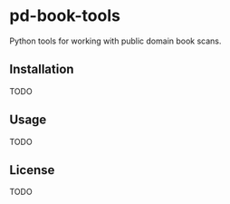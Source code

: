 # pd-book-tools

Python tools for working with public domain book scans.

## Installation

TODO

## Usage

TODO

## License

TODO
